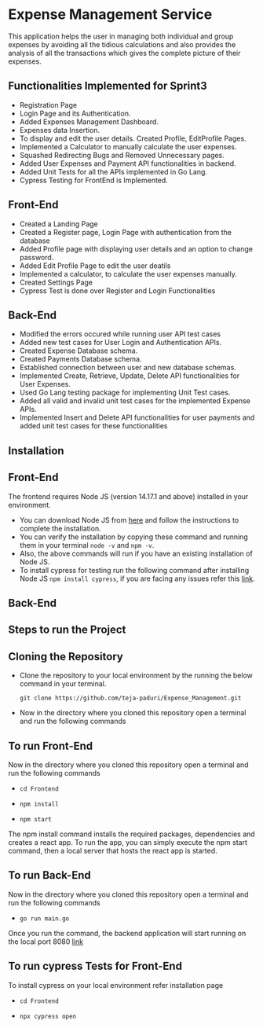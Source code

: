 # Expense Management Service
 This application helps the user in managing both individual and group expenses by avoiding all the tidious calculations and also provides the analysis of all the transactions which gives the complete picture of their expenses.


## Functionalities  Implemented for Sprint3

 * Registration Page
 * Login Page and its Authentication.
 * Added Expenses Management Dashboard.
 * Expenses data Insertion.
 * To display and edit the user details. Created Profile, EditProfile Pages. 
 * Implemented a Calculator to manually calculate the user expenses.
 * Squashed Redirecting Bugs and Removed Unnecessary pages.
 * Added User Expenses and Payment API functionalities in backend.
 * Added Unit Tests for all the APIs implemented in Go Lang.
 * Cypress Testing for FrontEnd is Implemented.

## Front-End
 * Created a Landing Page
 * Created a Register page, Login Page with authentication from the database 
 * Added Profile page with displaying user details and an option to change password.
 * Added Edit Profile Page to edit the user deatils
 * Implemented a calculator, to calculate the user expenses manually.
 * Created Settings Page
 * Cypress Test is done over Register and Login Functionalities

## Back-End

 * Modified the errors occured while running user API test cases
 * Added new test cases for User Login and Authentication APIs.
 * Created Expense Database schema.
 * Created Payments Database schema.
 * Established connection between user and new database schemas.
 * Implemented Create, Retrieve, Update, Delete API functionalities for User Expenses.
 * Used Go Lang testing package for implementing Unit Test cases.
 * Added all valid and invalid unit test cases for the implemented Expense APIs.
 * Implemented Insert and Delete API functionalities for user payments and added unit test cases for these functionalities


## Installation
## Front-End

The frontend requires Node JS (version 14.17.1 and above) installed in your environment.

* You can download Node JS from [here](https://nodejs.org/en/download/) and follow the instructions to complete the installation.
* You can verify the installation by copying these command and running them in your terminal `node -v` and `npm -v`.
* Also, the above commands will run if you have an existing installation of Node JS.
* To install cypress for testing run the following command after installing Node JS `npm install cypress`, if you are facing any issues refer this [link](https://docs.cypress.io/guides/getting-started/installing-cypress#What-you-ll-learn).

## Back-End

## Steps to run the Project
## Cloning the Repository

* Clone the repository to your local environment by the running the below command in your terminal.

      git clone https://github.com/teja-paduri/Expense_Management.git

* Now in the directory where you cloned this repository open a terminal and run the following commands

## To run Front-End

 Now in the directory where you cloned this repository open a terminal and run the following commands

* `cd Frontend`

* `npm install` 

* `npm start`

The npm install command installs the required packages, dependencies and creates a react app.
To run the app, you can simply execute the npm start command, then a local server that hosts the react app is started.

## To run Back-End

 Now in the directory where you cloned this repository open a terminal and run the following commands
* `go run main.go`

Once you run the command, the backend application will start running on the local port 8080 [link](http://localhost:8080/)

## To run cypress Tests for Front-End

To install cypress on your local environment refer installation page

* `cd Frontend`

* `npx cypress open`


 



